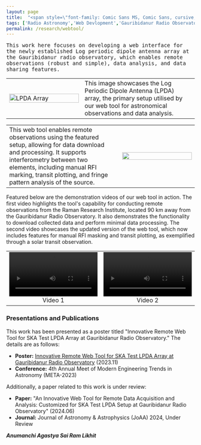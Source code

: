 ```yaml
---
layout: page
title:  "<span style=\"font-family: Comic Sans MS, Comic Sans, cursive; font-size:32px;\">Gauribidanur Radio Observatory Log Periodic Dipole Antenna Array Observation Tool (GLOT)</span>"
tags: ['Radio Astronomy','Web Devlopment','Gauribidanur Radio Observatory']
permalink: /research/webtool/
---
```


<span style="font-family: 'Andale Mono', monospace;"> This work here focuses on developing a web interface for the newly established Log periodic dipole antenna array at the Gauribidanur radio observatory, which enables remote observations (robust and simple), data analysis, and data sharing features. </span>

<table style="width: 100%;">
<tr>

<td style="width: 40%;"> <!-- Image cell with 40% width -->
<img src="https://github.com/astropi-b/astropi-b.github.io/assets/78492090/df92c0fe-9668-4366-a0d1-5af24bbda480" alt="LPDA Array" style="width: 100%;">
</td>
<td valign="middle" style="width: 60%;"> <!-- Text cell with 60% width -->
This image showcases the Log Periodic Dipole Antenna (LPDA) array, the primary setup utilised by our web tool for astronomical observations and data analysis.
</td>

</tr>
</table>

<table style="width: 100%;">
<tr>
<td valign="middle" style="width: 60%;"> <!-- Text cell with 60% width -->
This web tool enables remote observations using the featured setup, allowing for data download and processing. It supports interferometry between two elements, including manual RFI marking, transit plotting, and fringe pattern analysis of the source.
</td>

<td style="width: 40%;"> <!-- Image cell with 40% width -->
<img src="https://github.com/astropi-b/astropi-b.github.io/assets/78492090/12610403-bcdf-4bd0-9bfd-d41817f6c46d" style="width: 100%;">
</td>


</tr>
</table>




Featured below are the demonstration videos of our web tool in action. The first video highlights the tool's capability for conducting remote observations from the Raman Research Institute, located 90 km away from the Gauribidanur Radio Observatory. It also demonstrates the functionality to download collected data and perform minimal data processing. The second video showcases the updated version of the web tool, which now includes features for manual RFI masking and transit plotting, as exemplified through a solar transit observation.

<table style="width: 100%;">
  <tr>
    <!-- First Video -->
    <td style="width: 50%; text-align: center;">
      <video width="100%" controls>
        <source src="https://github.com/astropi-b/astropi-b.github.io/assets/78492090/e1e52533-297b-4744-b1f5-41eac8e80cee" type="video/mp4">
        Your browser does not support the video tag.
      </video>
      <div>Video 1</div>
    </td>
    <!-- Second Video -->
    <td style="width: 50%; text-align: center;">
      <video width="100%" controls>
        <source src="https://github.com/astropi-b/astropi-b.github.io/assets/78492090/31b67e30-f72c-4b32-b0b0-3b8099260d59" type="video/mp4">
        Your browser does not support the video tag.
      </video>
      <div>Video 2</div>
    </td>
  </tr>
</table>

### Presentations and Publications

This work has been presented as a poster titled "Innovative Remote Web Tool for SKA Test LPDA Array at Gauribidanur Radio Observatory." The details are as follows:

- **Poster:** [Innovative Remote Web Tool for SKA Test LPDA Array at Gauribidanur Radio Observatory](https://doi.org/10.13140/RG.2.2.22933.13283) (2023.11)
- **Conference:** 4th Annual Meet of Modern Engineering Trends in Astronomy (META-2023)

Additionally, a paper related to this work is under review:

- **Paper:** "An Innovative Web Tool for Remote Data Acquisition and Analysis: Customized for SKA Test LPDA Setup at Gauribidanur Radio Observatory" (2024.06)
- **Journal:** Journal of Astronomy & Astrophysics (JoAA) 2024, Under Review

***Anumanchi Agastya Sai Ram Likhit***

 
